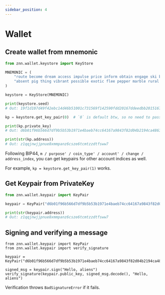 ```yaml
---
sidebar_position: 4
---
```


# Wallet

## Create wallet from mnemonic

```python
from znn.wallet.keystore import KeyStore

MNEMONIC = (
    "route become dream access impulse price inform obtain engage ski believe awful "
    "absent pig thing vibrant possible exotic flee pepper marble rural fire fancy"
)

keystore = KeyStore(MNEMONIC)

print(keystore.seed)
# Out: 19f1d107d49f42ebc14d46b51001c731569f142590fdd20167ddeedbb201516731ad5ac9b58d3a1c9c09debfe62538379461e4ea9f038124c428784fecc645b7

kp = keystore.get_key_pair(0)  # `0` is default btw, so no need to pass it, just being explicit here for the sake of the example

print(kp.private_key)
# Out: d6b01f96b566d7df9b5b53b1971e4baeb74cc64167a9843f82d04b2194ca4863

print(str(kp.address))
# Out: z1qqjnwjjpnue8xmmpanz6csze6tcmtzzdtfsww7
```

Following BIP44, `m / purpose' / coin_type' / account' / change / address_index`, you can get keypairs for other account indices as well.

For example, `kp = keystore.get_key_pair(1)` works.

## Get Keypair from PrivateKey

```python
from znn.wallet.keypair import KeyPair

keypair = KeyPair("d6b01f96b566d7df9b5b53b1971e4baeb74cc64167a9843f82d04b2194ca4863")

print(str(keypair.address))
# Out: z1qqjnwjjpnue8xmmpanz6csze6tcmtzzdtfsww7
```

## Signing and verifying a message

```
from znn.wallet.keypair import KeyPair
from znn.wallet.keypair import verify_signature

keypair = KeyPair("d6b01f96b566d7df9b5b53b1971e4baeb74cc64167a9843f82d04b2194ca4863")

signed_msg = keypair.sign("Hello, aliens")
verify_signature(keypair.public_key, signed_msg.decode(), "Hello, aliens")
```

Verification throws `BadSignatureError` if it fails.
